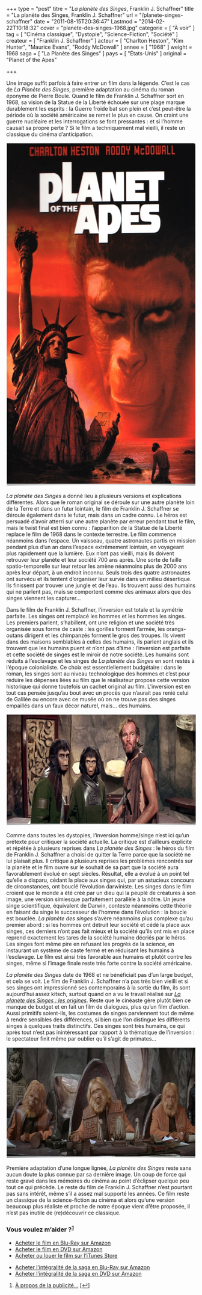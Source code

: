 +++
type = "post"
titre = "<em>La planète des Singes</em>, Franklin J. Schaffner"
title = "La planète des Singes, Franklin J. Schaffner"
url = "/planete-singes-schaffner"
date = "2011-08-15T20:36:47"
Lastmod = "2014-02-22T10:18:32"
cover = "planete-des-singes-1968.jpg"
categorie = [ "À voir" ]
tag = [ "Cinéma classique", "Dystopie", "Science-Fiction", "Société" ]
createur = [ "Franklin J. Schaffner" ]
acteur = [ "Charlton Heston", "Kim Hunter", "Maurice Evans", "Roddy McDowall" ]
annee = [ "1968" ]
weight = 1968
saga = [ "La Planète des Singes" ]
pays = [ "États-Unis" ]
original = "Planet of the Apes"

+++

<p>Une image suffit parfois à faire entrer un film dans la légende. C&rsquo;est le cas de <em>La Planète des Singes</em>, première adaptation au cinéma du roman éponyme de Pierre Boule. Quand le film de Franklin J. Schaffner sort en 1968, sa vision de la Statue de la Liberté échouée sur une plage marque durablement les esprits : la Guerre froide bat son plein et c&rsquo;est peut-être la période où la société américaine se remet le plus en cause. On craint une guerre nucléaire et les interrogations se font pressantes : et si l&rsquo;homme causait sa propre perte ? Si le film a techniquement mal vieilli, il reste un classique du cinéma d&rsquo;anticipation.</p>
<div style="text-align: center;"><a href="http://www.allocine.fr/film/fichefilm_gen_cfilm=12791.html"><img class="aligncenter" style="border-style: initial; border-color: initial; border-width: 0px;" src="planet-apes-schaffner.jpg" alt="Planet apes schaffner" width="690" height="914" border="0" /></a></div>
<p><em>La planète des Singes</em> a donné lieu à plusieurs versions et explications différentes. Alors que le roman original se déroule sur une autre planète loin de la Terre et dans un futur lointain, le film de Franklin J. Schaffner se déroule également dans le futur, mais dans un cadre connu. Le héros est persuadé d&rsquo;avoir atterri sur une autre planète par erreur pendant tout le film, mais le twist final est bien connu : l&rsquo;apparition de la Statue de la Liberté replace le film de 1968 dans le contexte terrestre. Le film commence néanmoins dans l&rsquo;espace. Un vaisseau, quatre astronautes partis en mission pendant plus d&rsquo;un an dans l&rsquo;espace extrêmement lointain, en voyageant plus rapidement que la lumière. Eux n&rsquo;ont pas vieilli, mais ils doivent retrouver leur planète et leur société 700 ans après. Une sorte de faille spatio-temporelle sur leur retour les amène néanmoins plus de 2000 ans après leur départ, à un endroit inconnu. Seuls trois des quatre astronautes ont survécu et ils tentent d&rsquo;organiser leur survie dans un milieu désertique. Ils finissent par trouver une jungle et de l&rsquo;eau. Ils trouvent aussi des humains qui ne parlent pas, mais se comportent comme des animaux alors que des singes viennent les capturer…</p>
<p>Dans le film de Franklin J. Schaffner, l&rsquo;inversion est totale et la symétrie parfaite. Les singes ont remplacé les hommes et les hommes les singes. Les premiers parlent, s&rsquo;habillent, ont une religion et une société très organisée sous forme de caste : les gorilles forment l&rsquo;armée, les orangs-outans dirigent et les chimpanzés forment le gros des troupes. Ils vivent dans des maisons semblables à celles des humains, ils parlent anglais et ils trouvent que les humains puent et n&rsquo;ont pas d&rsquo;âme : l&rsquo;inversion est parfaite et cette société de singes est le miroir de notre société. Les humains sont réduits à l&rsquo;esclavage et les singes de <em>La planète des Singes</em> en sont restés à l&rsquo;époque colonialiste. Ce choix est essentiellement budgétaire : dans le roman, les singes sont au niveau technologique des hommes et c&rsquo;est pour réduire les dépenses liées au film que le réalisateur propose cette version historique qui donne toutefois un cachet original au film. L&rsquo;inversion est en tout cas pensée jusqu&rsquo;au bout avec un procès que n&rsquo;aurait pas renié celui de Galilée ou encore avec ce musée où on ne trouve pas des singes empaillés dans un faux décor naturel, mais… des humains.</p>
<div style="text-align: center;"><img class="aligncenter" style="border-style: initial; border-color: initial; border-width: 0px;" src="Schaffner-planet-of-the-apes.jpg" alt="Schaffner planet of the apes" width="690" height="297" border="0" /></div>
<p>Comme dans toutes les dystopies, l&rsquo;inversion homme/singe n&rsquo;est ici qu&rsquo;un prétexte pour critiquer la société actuelle. La critique est d&rsquo;ailleurs explicite et répétée à plusieurs reprises dans <em>La planète des Singes</em> : le héros du film de Franklin J. Schaffner a choisi de quitter la Terre parce que la société ne lui plaisait plus. Il critique à plusieurs reprises les problèmes rencontrés sur la planète et le film ouvre sur le souhait de sa part que la société aura favorablement évolué en sept siècles. Résultat, elle a évolué à un point tel qu&rsquo;elle a disparu, cédant la place aux singes qui, par un astucieux concours de circonstances, ont bouclé l&rsquo;évolution darwiniste. Les singes dans le film croient que le monde a été créé par un dieu qui la peuplé de créatures à son image, une version simiesque parfaitement parallèle à la nôtre. Un jeune singe scientifique, équivalent de Darwin, conteste néanmoins cette théorie en faisant du singe le successeur de l&rsquo;homme dans l&rsquo;évolution : la boucle est bouclée. <em>La planète des singes</em> s&rsquo;avère néanmoins plus complexe qu&rsquo;au premier abord : si les hommes ont détruit leur société et cédé la place aux singes, ces derniers n&rsquo;ont pas fait mieux et la société qu&rsquo;ils ont mis en place reprend exactement les tares de la société humaine décriés par le héros. Les singes font même pire en refusant les progrès de la science, en instaurant un système de caste fermé et en réduisant les humains à l&rsquo;esclavage. Le film est ainsi très favorable aux humains et plutôt contre les singes, même si l&rsquo;image finale reste très forte contre la société américaine.</p>
<p><em>La planète des Singes</em> date de 1968 et ne bénéficiait pas d&rsquo;un large budget, et cela se voit. Le film de Franklin J. Schaffner n&rsquo;a pas très bien vieilli et si ses singes ont impressionné ses contemporains à la sortie du film, ils sont aujourd&rsquo;hui assez kitsch, surtout quand on a vu le travail réalisé sur <em><a href="/2011/08/14/planete-singes-origines-wyatt/">La planète des Singes : les origines</a></em>. Reste que le cinéaste gère plutôt bien ce manque de budget et en fait un film de dialogues, plus qu&rsquo;un film d&rsquo;action. Aussi primitifs soient-ils, les costumes de singes parviennent tout de même à rendre sensibles des différences, si bien que l&rsquo;on distingue les différents singes à quelques traits distinctifs. Ces singes sont très humains, ce qui après tout n&rsquo;est pas inintéressant par rapport à la thématique de l&rsquo;inversion : le spectateur finit même par oublier qu&rsquo;il s&rsquo;agit de primates…</p>
<div style="text-align: center;"><img class="aligncenter" style="border-style: initial; border-color: initial; border-width: 0px;" src="the-planet-of-the-apes-schaffner.jpg" alt="The planet of the apes schaffner" width="690" height="296" border="0" /></div>
<p>Première adaptation d&rsquo;une longue lignée, <em>La planète des Singes</em> reste sans aucun doute la plus connue par sa dernière image. Un coup de force qui reste gravé dans les mémoires du cinéma au point d&rsquo;éclipser quelque peu tout ce qui précède. Le reste du film de Franklin J. Schaffner n&rsquo;est pourtant pas sans intérêt, même s&rsquo;il a assez mal supporté les années. Ce film reste un classique de la science-fiction au cinéma et alors qu&rsquo;une version beaucoup plus réaliste et proche de notre époque vient d&rsquo;être proposée, il n&rsquo;est pas inutile de (re)découvrir ce classique.</p>
<div class="amazon">
<h3>Vous voulez m&rsquo;aider ?<sup><a href="#footnote_0_5031" id="identifier_0_5031" class="footnote-link footnote-identifier-link" title="&Agrave; propos de la publicit&eacute;&hellip;">1</a></sup></h3>
<ul>
<li><a href="http://www.amazon.fr/gp/product/B003Z421W8/ref=as_li_ss_tl?ie=UTF8&tag=leblogdenic07-21&linkCode=as2&camp=1642&creative=19458&creativeASIN=B003Z421W8">Acheter le film en Blu-Ray sur Amazon</a></li>
<li><a href="http://www.amazon.fr/gp/product/B000LMPIAE/ref=as_li_ss_tl?ie=UTF8&tag=leblogdenic07-21&linkCode=as2&camp=1642&creative=19458&creativeASIN=B000LMPIAE">Acheter le film en DVD sur Amazon</a></li>
<li><a href="https://itunes.apple.com/fr/movie/la-planete-des-singes/id453157136">Acheter ou louer le film sur l&rsquo;iTunes Store</a></li>
</ul>
<ul>
<li><a href="http://www.amazon.fr/gp/product/B005MON9WU/ref=as_li_ss_tl?ie=UTF8&tag=leblogdenic07-21&linkCode=as2&camp=1642&creative=19458&creativeASIN=B005MON9WU">Acheter l&rsquo;intégralité de la saga en Blu-Ray sur Amazon</a></li>
<li><a href="http://www.amazon.fr/gp/product/B005MON9ZW/ref=as_li_ss_tl?ie=UTF8&tag=leblogdenic07-21&linkCode=as2&camp=1642&creative=19458&creativeASIN=B005MON9ZW">Acheter l&rsquo;intégralité de la saga en DVD sur Amazon</a></li>
</ul>
</div>
<ol class="footnotes"><li id="footnote_0_5031" class="footnote"><a href="http://nicolinux.fr/soutien/">À propos de la publicité…</a> [<a href="#identifier_0_5031" class="footnote-link footnote-back-link">&#8617;</a>]</li></ol>
